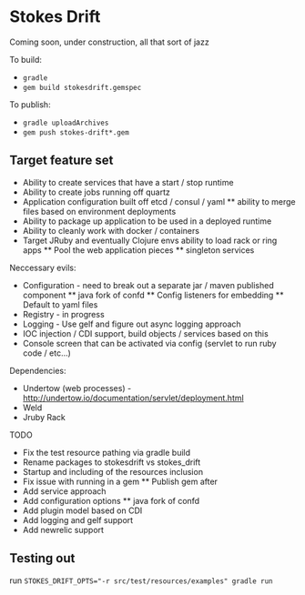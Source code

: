 
# Stokes Drift #

Coming soon, under construction, all that sort of jazz

To build:
* `gradle`
* `gem build stokesdrift.gemspec`


To publish:
* `gradle uploadArchives`
* `gem push stokes-drift*.gem`


## Target feature set ##

* Ability to create services that have a start / stop runtime
* Ability to create jobs running off quartz
* Application configuration built off etcd / consul / yaml
** ability to merge files based on environment deployments
* Ability to package up application to be used in a deployed runtime
* Ability to cleanly work with docker / containers
* Target JRuby and eventually Clojure envs ability to load rack or ring apps
** Pool the web application pieces
** singleton services

Neccessary evils:
* Configuration - need to break out a separate jar / maven published component
** java fork of confd
** Config listeners for embedding
** Default to yaml files
* Registry - in progress
* Logging - Use gelf and figure out async logging approach
* IOC injection / CDI support, build objects / services based on this
* Console screen that can be activated via config (servlet to run ruby code / etc...)


Dependencies:
* Undertow (web processes) - http://undertow.io/documentation/servlet/deployment.html
* Weld
* Jruby Rack


TODO
* Fix the test resource pathing via gradle build
* Rename packages to stokesdrift vs stokes_drift
* Startup and including of the resources inclusion
* Fix issue with running in a gem
** Publish gem after
* Add service approach
* Add configuration options
** java fork of confd
* Add plugin model based on CDI
* Add logging and gelf support
* Add newrelic support



## Testing out ##
run `STOKES_DRIFT_OPTS="-r src/test/resources/examples" gradle run`